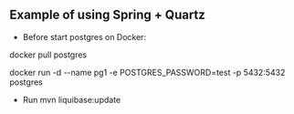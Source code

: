 ## Example of using Spring + Quartz

- Before start postgres on Docker:

docker pull postgres

docker run -d --name pg1 -e POSTGRES_PASSWORD=test  -p 5432:5432 postgres

- Run mvn liquibase:update